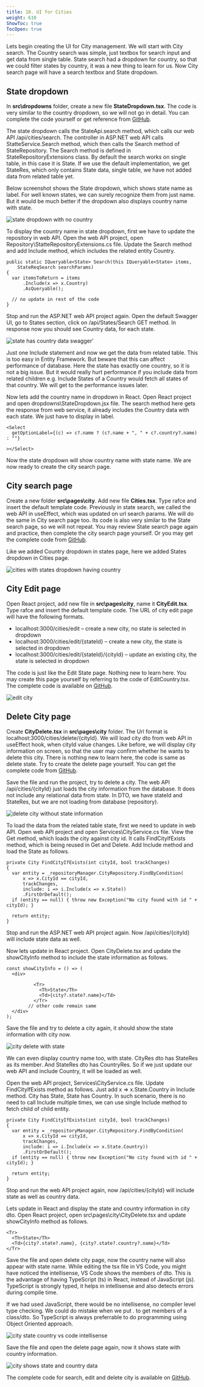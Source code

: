```yaml
---
title: 10. UI for Cities
weight: 610
ShowToc: true
TocOpen: true
---
```


Lets begin creating the UI for City management. We will start with City search. The Country search was simple, just textbox for search input and get data from single table. State search had a dropdown for country, so that we could filter states by country, it was a new thing to learn for us. Now City search page will have a search textbox and State dropdown.

## State dropdown

In **src\dropdowns** folder, create a new file **StateDropdown.tsx**. The code is very similar to the country dropdown, so we will not go in detail. You can complete the code yourself or get reference from [GitHub](https://github.com/saqibrazzaq/efcorebeginner/blob/main/AddressBook/react-client/src/dropdowns/StateDropdown.tsx).

The state dropdown calls the StateApi.search method, which calls our web API /api/cities/search. The controller in ASP.NET web API calls StatteService.Search method, which then calls the Search method of StateRepository. The Search method is defined in StateRepositoryExtensions class. By default the search works on single table, in this case it is State. If we use the default implementation, we get StateRes, which only contains State data, single table, we have not added data from related table yet.

Below screenshot shows the State dropdown, which shows state name as label. For well known states, we can surely recognize them from just name. But it would be much better if the dropdown also displays country name with state.

![state dropdown with no country](/images/blog/state-dropdown-with-no-country.jpg "state dropdown with no country")

To display the country name in state dropdown, first we have to update the repository in web API. Open the web API project, open Repository\StatteRepositoryExtensions.cs file. Update the Search method and add Include method, which includes the related entity Country.

```react
public static IQueryable<State> Search(this IQueryable<State> items,
    StateReqSearch searchParams)
{
  var itemsToReturn = items
      .Include(x => x.Country)
      .AsQueryable();

  // no update in rest of the code
}
```

Stop and run the ASP.NET web API project again. Open the default Swagger UI, go to States section, click on /api/States/Search GET method. In response now you should see Country data, for each state.

![state has country data swagger](/images/blog/state-has-country-data-swagger.jpg "state has country data swagger")'

Just one Include statement and now we get the data from related table. This is too easy in Entity Framework. But beware that this can affect performance of database. Here the state has exactly one country, so it is not a big issue. But it would really hurt performance if you include data from related children e.g. Include States of a Country would fetch all states of that country. We will get to the performance issues later.

Now lets add the country name in dropdown in React. Open React project and open dropdowns\StateDropdown.jsx file. The search method here gets the response from web service, it already includes the Country data with each state. We just have to display in label.

```react
<Select
  getOptionLabel={(c) => c?.name ? (c?.name + ", " + c?.country?.name) : ""}
  
></Select>
```

Now the state dropdown will show country name with state name. We are now ready to create the city search page.

## City search page

Create a new folder **src\pages\city**. Add new file **Cities.tsx**. Type rafce and insert the default template code. Previously in state search, we called the web API in useEffect, which was updated on url search params. We will do the same in City search page too. Its code is also very similar to the State search page, so we will not repeat. You may review State search page again and practice, then complete the city search page yourself. Or you may get the complete code from [GitHub](https://github.com/saqibrazzaq/efcorebeginner/blob/main/AddressBook/react-client/src/pages/city/Cities.tsx).

Like we added Country dropdown in states page, here we added States dropdown in Cities page.

![cities with states dropdown having country](/images/blog/cities-with-state-dropdown-having-country.jpg "cities with state dropdown having country")

## City Edit page

Open React project, add new file in **src\pages\city**, name it **CityEdit.tsx**. Type rafce and insert the default template code. The URL of city edit page will have the following formats.

- localhost:3000/cities/edit – create a new city, no state is selected in dropdown
- localhost:3000/cities/edit/{stateId} – create a new city, the state is selected in dropdown
- localhost:3000/cities/edit/{stateId}/{cityId} – update an existing city, the state is selected in dropdown


The code is just like the Edit State page. Nothing new to learn here. You may create this page yourself by referring to the code of EditCountry.tsx. The complete code is available on [GitHub](https://github.com/saqibrazzaq/efcorebeginner/blob/main/AddressBook/react-client/src/pages/city/CityEdit.tsx).

![edit city](/images/blog/edit-city.jpg "edit city")

## Delete City page

Create **CityDelete.tsx** in **src\pages\city** folder. The Url format is localhost:3000/cities/delete/{cityId}. We will load city dto from web API in useEffect hook, when cityId value changes. Like before, we will display city information on screen, so that the user may confirm whether he wants to delete this city. There is nothing new to learn here, the code is same as delete state. Try to create the delete page yourself. You can get the complete code from [GitHub](https://github.com/saqibrazzaq/efcorebeginner/blob/main/AddressBook/react-client/src/pages/city/CityDelete.tsx).

Save the file and run the project, try to delete a city. The web API /api/cities/{cityId} just loads the city information from the database. It does not include any relational data from state. In DTO, we have stateId and StateRes, but we are not loading from database (repository).

![delete city without state information](/images/blog/delete-city-without-state-information.jpg "delete city without state information")

To load the data from the related table state, first we need to update in web API. Open web API project and open Services\CityService.cs file. View the Get method, which loads the city against city id. It calls FindCityIfExists method, which is being reused in Get and Delete. Add Include method and load the State as follows.

```react
private City FindCityIfExists(int cityId, bool trackChanges)
{
  var entity = _repositoryManager.CityRepository.FindByCondition(
      x => x.CityId == cityId,
      trackChanges,
      include: i => i.Include(x => x.State))
      .FirstOrDefault();
  if (entity == null) { throw new Exception("No city found with id " + cityId); }

  return entity;
}
```

Stop and run the ASP.NET web API project again. Now /api/cities/{cityId} will include state data as well.

Now lets update in React project. Open CityDelete.tsx and update the showCityInfo method to include the state information as follows.

```react
const showCityInfo = () => (
  <div>
    
          <Tr>
            <Th>State</Th>
            <Td>{city?.state?.name}</Td>
          </Tr>
        // other code remain same
  </div>
);
```

Save the file and try to delete a city again, it should show the state information with city now.

![city delete with state](/images/blog/city-delete-with-state.jpg "city delete with state")

We can even display country name too, with state. CityRes dto has StateRes as its member. And StateRes dto has CountryRes. So if we just update our web API and include Country, it will be loaded as well.

Open the web API project, Services\CityService.cs file. Update FindCityIfExists method as follows. Just add x => x.State.Country in Include method. City has State, State has Country. In such scenario, there is no need to call Include multiple times, we can use single Include method to fetch child of child entity.

```react
private City FindCityIfExists(int cityId, bool trackChanges)
{
  var entity = _repositoryManager.CityRepository.FindByCondition(
      x => x.CityId == cityId,
      trackChanges,
      include: i => i.Include(x => x.State.Country))
      .FirstOrDefault();
  if (entity == null) { throw new Exception("No city found with id " + cityId); }

  return entity;
}
```

Stop and run the web API project again, now /api/cities/{cityId} will include state as well as country data.

Lets update in React and display the state and country information in city dto. Open React project, open src\pages\city\CityDelete.tsx and update showCityInfo method as follows.

```react
<Tr>
  <Th>State</Th>
  <Td>{city?.state?.name}, {city?.state?.country?.name}</Td>
</Tr>
```

Save the file and open delete city page, now the country name will also appear with state name. While editing the tsx file in VS Code, you might have noticed the intellisense, VS Code shows the members of dto. This is the advantage of having TypeScript (ts) in React, instead of JavaScript (js). TypeScript is strongly typed, it helps in intellisense and also detects errors during compile time.

If we had used JavaScript, there would be no intellisense, no compiler level type checking. We could do mistake when we put . to get members of a class/dto. So TypeScript is always preferrable to do programming using Object Oriented approach.

![city state country vs code intellisense](/images/blog/city-state-country-vs-code-intellisense.jpg "city state country vs code intellisense")

Save the file and open the delete page again, now it shows state with country information.

![city shows state and country data](/images/blog/city-shows-state-and-country-data.jpg "city shows state and country data")

The complete code for search, edit and delete city is available on [GitHub](https://github.com/saqibrazzaq/efcorebeginner/tree/main/AddressBook/react-client/src/pages/city).